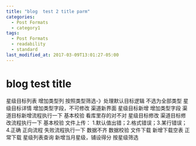 ```yaml
---
title: "blog  test 2 title parm"
categories:
  - Post Formats
  - category1
tags:
  - Post Formats
  - readability
  - standard
last_modified_at: 2017-03-09T13:01:27-05:00
---
```


# blog test title

星级目标列表
    增加类型列
    按照类型筛选-》处理默认目标逻辑
    不选为全部类型
星级目标详情
    增加类型字段，不可修改
    渠道新界面
星级目标新增
    增加类型字段
    渠道目标新增流程执行一下
    基本校验
    看库里存的对不对
星级目标修改
    渠道目标修改流程执行一下
    基本校验
文件上传：
    1.默认值出错；2.格式错误；3.某行错误；4.正确
    正向流程
    失败流程执行一下
    数据不齐
    数据校验
文件下载
    新增下载空表
    正常下载
星级列表查询
    新增当月星级，铺设得分
    按星级筛选